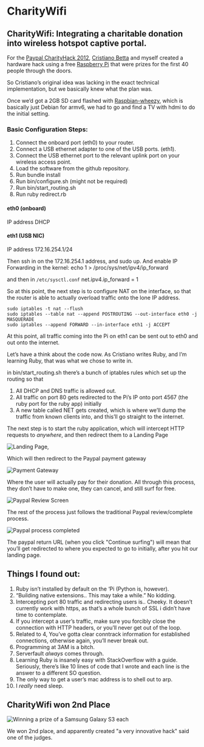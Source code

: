 CharityWifi
===============

CharityWifi: Integrating a charitable donation into wireless hotspot captive portal.
------------------------------------------------------------------------------------
For the [Paypal CharityHack 2012](http://charityhack.org/), [Cristiano Betta](https://github.com/cbetta/) and myself created a hardware hack using a free [Raspberry Pi](http://www.raspberrypi.org/) that were prizes for the first 40 people through the doors.

So Cristiano’s original idea was lacking in the exact technical implementation, but we basically knew what the  plan was.  

Once we’d got a 2GB SD card flashed with [Raspbian-wheezy](http://www.raspberrypi.org/downloads), which is basically just Debian for armv6, we had to go and find a TV with hdmi to do the initial setting.

### Basic Configuration Steps:

1. Connect the onboard port (eth0) to your router.
1. Connect a USB ethernet adapter to one of the USB ports. (eth1).
1. Connect the USB ethernet port to the relevant uplink port on your wireless access point.
1. Load the software from the github repository.
1. Run bundle install
1. Run bin/configure.sh (might not be required)
1. Run bin/start_routing.sh
1. Run ruby redirect.rb

#### eth0 (onboard)
IP address DHCP

#### eth1 (USB NIC)
IP address 172.16.254.1/24

Then ssh in on the 172.16.254.1 address, and sudo up. 
And enable IP Forwarding in the kernel:
    echo 1 > /proc/sys/net/ipv4/ip_forward

and then
in `/etc/sysctl.conf`
    net.ipv4.ip_forward = 1


So at this point, the next step is to configure NAT on the interface, so that the router is able to actually overload traffic onto the lone IP address.

    sudo iptables -t nat --flush
    sudo iptables --table nat --append POSTROUTING --out-interface eth0 -j MASQUERADE
    sudo iptables --append FORWARD --in-interface eth1 -j ACCEPT

At this point, all traffic coming into the Pi on eth1 can be sent out to eth0 and out onto the internet.

Let’s have a think about the code now. As Cristiano writes Ruby, and I’m learning Ruby, that was what we chose to write in. 

in bin/start_routing.sh there’s a bunch of iptables rules which set up the routing so that 
1. All DHCP and DNS traffic is allowed out.  
1. All traffic on port 80 gets redirected to the Pi’s IP onto port 4567 (the ruby port for the ruby app) initially 
1. A new table called NET gets created, which is where we’ll dump the traffic from known clients into, and this’ll go straight to the internet.

The next step is to start the ruby application, which will intercept HTTP requests to *anywhere*, and then redirect them to a Landing Page 

![Landing Page](https://raw.github.com/tomoconnor/captive-backend/master/site/landing_page.jpg), 

Which will then redirect to the Paypal payment gateway 

![Payment Gateway](https://raw.github.com/tomoconnor/captive-backend/master/site/paypal_login.jpg) 

Where the user will actually pay for their donation.  All through this process, they don’t have to make one, they can cancel, and still surf for free.

![Paypal Review Screen](https://raw.github.com/tomoconnor/captive-backend/master/site/review.jpg)

The rest of the process just follows the traditional Paypal review/complete process.

![Paypal process completed](https://raw.github.com/tomoconnor/captive-backend/master/site/complete.jpg)


The paypal return URL (when you click "Continue surfing") will mean that you’ll get redirected to where you expected to go to initially, after you hit our landing page.



Things I found out:
-------------------
1. Ruby isn’t installed by default on the ‘Pi (Python is, however).
1. “Building native extensions.. This may take a while.”  No kidding. 
3. Intercepting port 80 traffic and redirecting users is.. Cheeky.  It doesn’t currently work with https, as that’s a whole bunch of SSL i didn’t have time to contemplate.
4. If you intercept a user’s traffic, make sure you forcibly close the connection with HTTP headers, or you’ll never get out of the loop.
5. Related to 4, You’ve gotta clear conntrack information for established connections, otherwise again, you’ll never break out.
6. Programming at 3AM is a bitch.
7. Serverfault *always* comes through. 
8. Learning Ruby is insanely easy with StackOverflow with a guide.  Seriously, there’s like 10 lines of code that I wrote and each line is the answer to a different SO question.
9. The only way to get a user’s mac address is to shell out to arp. 
10. I *really* need sleep.

CharityWifi won 2nd Place
-------------------------
![Winning a prize of a Samsung Galaxy S3 each](http://yfrog.com/scaled/landing/875/e0rik.jpg)

We won 2nd place, and apparently created "a very innovative hack" said one of the judges.


